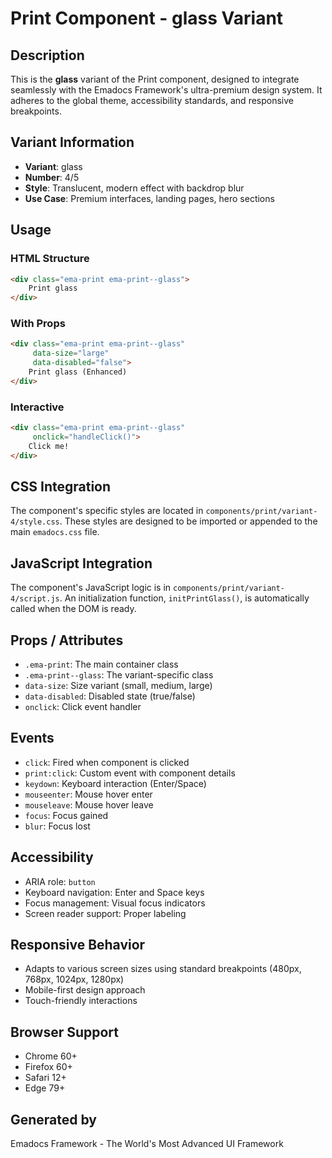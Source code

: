 # Print Component - glass Variant

## Description
This is the **glass** variant of the Print component, designed to integrate seamlessly with the Emadocs Framework's ultra-premium design system. It adheres to the global theme, accessibility standards, and responsive breakpoints.

## Variant Information
- **Variant**: glass
- **Number**: 4/5
- **Style**: Translucent, modern effect with backdrop blur
- **Use Case**: Premium interfaces, landing pages, hero sections

## Usage

### HTML Structure
```html
<div class="ema-print ema-print--glass">
    Print glass
</div>
```

### With Props
```html
<div class="ema-print ema-print--glass" 
     data-size="large" 
     data-disabled="false">
    Print glass (Enhanced)
</div>
```

### Interactive
```html
<div class="ema-print ema-print--glass" 
     onclick="handleClick()">
    Click me!
</div>
```

## CSS Integration
The component's specific styles are located in `components/print/variant-4/style.css`. These styles are designed to be imported or appended to the main `emadocs.css` file.

## JavaScript Integration
The component's JavaScript logic is in `components/print/variant-4/script.js`. An initialization function, `initPrintGlass()`, is automatically called when the DOM is ready.

## Props / Attributes
- `.ema-print`: The main container class
- `.ema-print--glass`: The variant-specific class
- `data-size`: Size variant (small, medium, large)
- `data-disabled`: Disabled state (true/false)
- `onclick`: Click event handler

## Events
- `click`: Fired when component is clicked
- `print:click`: Custom event with component details
- `keydown`: Keyboard interaction (Enter/Space)
- `mouseenter`: Mouse hover enter
- `mouseleave`: Mouse hover leave
- `focus`: Focus gained
- `blur`: Focus lost

## Accessibility
- ARIA role: `button`
- Keyboard navigation: Enter and Space keys
- Focus management: Visual focus indicators
- Screen reader support: Proper labeling

## Responsive Behavior
- Adapts to various screen sizes using standard breakpoints (480px, 768px, 1024px, 1280px)
- Mobile-first design approach
- Touch-friendly interactions

## Browser Support
- Chrome 60+
- Firefox 60+
- Safari 12+
- Edge 79+

## Generated by
Emadocs Framework - The World's Most Advanced UI Framework
